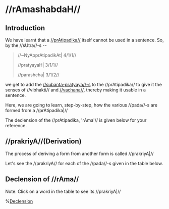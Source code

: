 # //rAmashabdaH//

## Introduction

We have learnt that a [//prAtipadika//](#/subanta/general/praatipadika) 
itself cannot be used in a sentence. So, by the //sUtra//-s --

> //~NyApprAtipadikAt| 4/1/1//
>
> //pratyayaH| 3/1/1//
>
> //parashcha| 3/1/2//

we get to add the
[//subanta-pratyaya//-s](#/subanta/general/subanta-pratyayah)
to the //prAtipadika// to give it the senses of //vibhakti// and
[//vachana//](#/subanta/general/vachanani), thereby making
it usable in a sentence.

<!--
  We also learnt that this process of forming usable forms (//pada//-s) from a
  //prAtipadika// is called as **Declension** in English.
-->

Here, we are going to learn, step-by-step, how the various //pada//-s
are formed from a //prAtipadika|//

The declension of the //prAtipadika, 'rAma'// is given below for your
reference.

## //prakriyA//(Derivation)

The process of deriving a form from another form is called //prakriyA|//

Let's see the //prakriyA// for each of the //pada//-s given in the table
below.

## Declension of //rAma//

Note: Click on a word in the table to see its //prakriyA|//

%[Declension](#/subanta/raama-sabdah/0-table)
<!--stackedit_data:
eyJoaXN0b3J5IjpbMTk1NTAzMTAzOF19
-->
